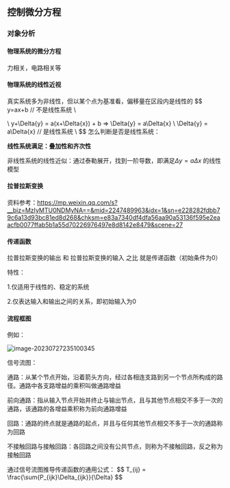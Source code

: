 ## 控制微分方程

### 对象分析

#### 物理系统的微分方程

力相关，电路相关等



#### 物理系统的线性近视

真实系统多为非线性，但以某个点为基准看，偏移量在区段内是线性的
$$
y=ax+b  // 不是线性系统  \\

\\
y+\Delta{y} = a(x+\Delta{x}) + b  =>  \Delta{y} = a\Delta{x}  \\
\Delta{y} = a\Delta{x} // 是线性系统  \\
$$
怎么判断是否是线性系统：

**线性系统满足：叠加性和齐次性**





非线性系统的线性近似：通过泰勒展开，找到一阶导数，即满足$\Delta{y} = a\Delta{x}$ 的线性模型





#### 拉普拉斯变换



资料参考：https://mp.weixin.qq.com/s?__biz=MzIyMTU0NDMyNA==&mid=2247489963&idx=1&sn=e228282fdbb79c6a13d93bc81ed8d268&chksm=e83a7340df4dfa56aa90a53136f595e2eaacfb0077ffab5b1a55d70226976497e8d8142e8479&scene=27





#### 传递函数

拉普拉斯变换的输出  和  拉普拉斯变换的输入  之比  就是传递函数（初始条件为0）



特性：

1.仅适用于线性的、稳定的系统

2.仅表达输入和输出之间的关系，即初始输入为0





#### 流程框图

例如：

![image-20230727235100345](D:\DayDayUp\favor\robot\控制理论\控制理论.assets\image-20230727235100345.png)





信号流图：

通路：从某个节点开始，沿着箭头方向，经过各相连支路到另一个节点所构成的路径。通路中各支路增益的乘积叫做通路增益

前向通路：指从输入节点开始并终止与输出节点，且与其他节点相交不多于一次的通路，该通路的各增益乘积称为前向通路增益

回路：通路的终点就是通路的起点，并且与任何其他节点相交不多于一次的通路称为回路

不接触回路与接触回路：各回路之间没有公共节点，则称为不接触回路，反之称为接触回路





通过信号流图推导传递函数的通用公式：
$$
T_{ij} = \frac{\sum{P_{ijk}\Delta_{ijk}}{\Delta}
$$
